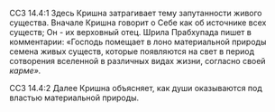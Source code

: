ССЗ 14.4:1	Здесь Кришна затрагивает тему запутанности живого существа. Вначале Кришна говорит о Себе как об источнике всех существ; Он - их верховный отец. Шрила Прабхупада пишет в комментарии: «Господь помещает в лоно материальной природы семена живых существ, которые появляются на свет в период сотворения вселенной в различных видах жизни, согласно своей _карме»._

ССЗ 14.4:2	Далее Кришна объясняет, как души оказываются под властью материальной природы.